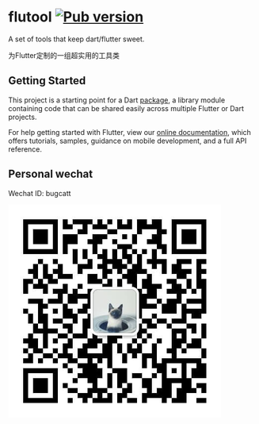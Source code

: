 # flutool [![Pub version](https://img.shields.io/pub/v/flutool_core.svg?style=popout&include_prereleases)](https://pub.dev/packages/flutool_core)

A set of tools that keep dart/flutter sweet.

为Flutter定制的一组超实用的工具类

## Getting Started

This project is a starting point for a Dart
[package](https://flutter.dev/developing-packages/),
a library module containing code that can be shared easily across
multiple Flutter or Dart projects.

For help getting started with Flutter, view our 
[online documentation](https://flutter.dev/docs), which offers tutorials, 
samples, guidance on mobile development, and a full API reference.


## Personal wechat

Wechat ID: bugcatt

![Wechat](/qrcode.png)
